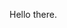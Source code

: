 Hello there.

<script src="http://code.jquery.com/jquery-1.4.2.min.js"></script>
<script>
//Screen Saver App | October 7 2022 | Luca DalCanto
let xpos, ypos;
let strokeW;
let pointCount;
function setup() {
    createCanvas(500, 500);
    background(24, 0, 24);
    xpos = random(width);
    ypos = random(height);
}
function draw() {
    noStroke();
    fill(14, 5);
    rect(0, 0, width, height);
    strokeW = random(3, 9);
    pointCount = random(90, 190);
    stroke(random(50, 255), random(10), random(80));
    if (xpos > width || xpos < 0 || ypos > height || ypos < 0) {
        xpos = random(width);
        ypos = random(height);
    }
    switch (int(random(4))) {
        case 0:
            strokeWeight(strokeW);
            moveLeft(xpos, ypos, pointCount);
            break;
        case 1:
            strokeWeight(strokeW);
            moveUp(xpos, ypos, pointCount);
            break;
        case 2:
            strokeWeight(strokeW);
            moveDown(xpos, ypos, pointCount);
            break;
        default:
            strokeWeight(strokeW);
            moveRight(xpos, ypos, pointCount);
            break;
    }
}
function moveRight(startX, startY, moveCount) {
    for (let i = 0; i < moveCount; i++) {
        point(startX + i, startY);
        xpos = startX + i;
        ypos = startY;
    }
}
function moveLeft(startX, startY, moveCount) {
    for (let i = 0; i < moveCount; i++) {
        point(startX - i, startY);
        xpos = startX - i;
        ypos = startY;
    }
}
function moveUp(startX, startY, moveCount) {
    for (let i = 0; i < moveCount; i++) {
        point(startX, startY - i);
        xpos = startX;
        ypos = startY - i;
    }
}
function moveDown(startX, startY, moveCount) {
    for (let i = 0; i < moveCount; i++) {
        point(startX, startY + i);
        xpos = startX;
        ypos = startY + i;
    }
}

</script>
